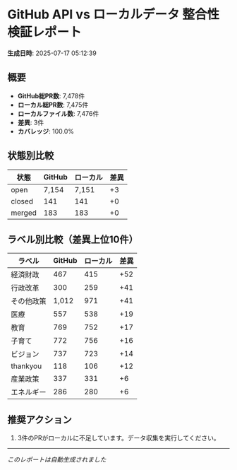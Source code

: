 # GitHub API vs ローカルデータ 整合性検証レポート

**生成日時**: 2025-07-17 05:12:39

## 概要

- **GitHub総PR数**: 7,478件
- **ローカル総PR数**: 7,475件
- **ローカルファイル数**: 7,476件
- **差異**: 3件
- **カバレッジ**: 100.0%

## 状態別比較

| 状態 | GitHub | ローカル | 差異 |
|------|--------|----------|------|
| open | 7,154 | 7,151 | +3 |
| closed | 141 | 141 | +0 |
| merged | 183 | 183 | +0 |

## ラベル別比較（差異上位10件）

| ラベル | GitHub | ローカル | 差異 |
|--------|--------|----------|------|
| 経済財政 | 467 | 415 | +52 |
| 行政改革 | 300 | 259 | +41 |
| その他政策 | 1,012 | 971 | +41 |
| 医療 | 557 | 538 | +19 |
| 教育 | 769 | 752 | +17 |
| 子育て | 772 | 756 | +16 |
| ビジョン | 737 | 723 | +14 |
| thankyou | 118 | 106 | +12 |
| 産業政策 | 337 | 331 | +6 |
| エネルギー | 286 | 280 | +6 |

## 推奨アクション

1. 3件のPRがローカルに不足しています。データ収集を実行してください。

---
*このレポートは自動生成されました*